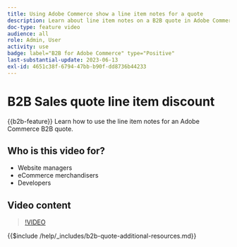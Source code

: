 ```yaml
---
title: Using Adobe Commerce show a line item notes for a quote
description: Learn about line item notes on a B2B quote in Adobe Commerce
doc-type: feature video
audience: all
role: Admin, User
activity: use
badge: label="B2B for Adobe Commerce" type="Positive"
last-substantial-update: 2023-06-13
exl-id: 4651c38f-6794-47bb-b90f-dd8736b44233
---
```

# B2B Sales quote line item discount

{{b2b-feature}}
Learn how to use the line item notes for an Adobe Commerce B2B quote.

## Who is this video for?

- Website managers
- eCommerce merchandisers
- Developers

## Video content

>[!VIDEO](https://video.tv.adobe.com/v/3420417?learn=on)

{{$include /help/_includes/b2b-quote-additional-resources.md}}
